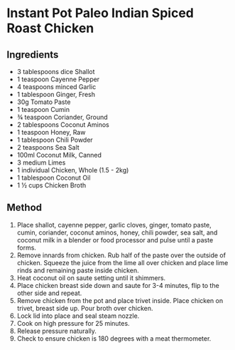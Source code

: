 # Instant Pot Paleo Indian Spiced Roast Chicken

## Ingredients

- 3 tablespoons dice Shallot
- 1 teaspoon Cayenne Pepper
- 4 teaspoons minced Garlic
- 1 tablespoon Ginger, Fresh
- 30g Tomato Paste
- 1 teaspoon Cumin
- ¾ teaspoon Coriander, Ground
- 2 tablespoons Coconut Aminos
- 1 teaspoon Honey, Raw
- 1 tablespoon Chili Powder
- 2 teaspoons Sea Salt
- 100ml Coconut Milk, Canned
- 3 medium Limes
- 1 individual Chicken, Whole (1.5 - 2kg)
- 1 tablespoon Coconut Oil
- 1 ½ cups Chicken Broth

## Method

1. Place shallot, cayenne pepper, garlic cloves, ginger, tomato paste, cumin, coriander, coconut aminos, honey, chili powder, sea salt, and coconut milk in a blender or food processor and pulse until a paste forms.
2. Remove innards from chicken. Rub half of the paste over the outside of chicken. Squeeze the juice from the lime all over chicken and place lime rinds and remaining paste inside chicken.
3. Heat coconut oil on saute setting until it shimmers.
4. Place chicken breast side down and saute for 3-4 minutes, flip to the other side and repeat.
5. Remove chicken from the pot and place trivet inside. Place chicken on trivet, breast side up. Pour broth over chicken.
6. Lock lid into place and seal steam nozzle.
7. Cook on high pressure for 25 minutes.
8. Release pressure naturally.
9. Check to ensure chicken is 180 degrees with a meat thermometer.
